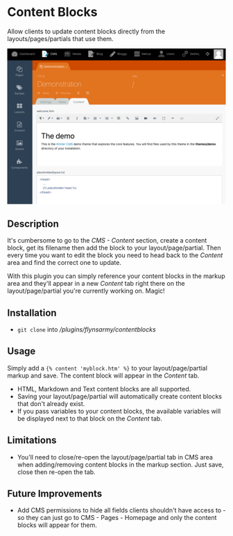 # Content Blocks

Allow clients to update content blocks directly from the layouts/pages/partials that use them.

![](https://github.com/Flynsarmy/wn-contentblocks-plugin/blob/master/assets/images/marketplace/content-tab.png?raw=true)

## Description

It's cumbersome to go to the *CMS - Content* section, create a content block, get its filename then add the block to your layout/page/partial. Then every time you want to edit the block you need to head back to the *Content* area and find the correct one to update. 

With this plugin you can simply reference your content blocks in the markup area and they'll appear in a new *Content* tab right there on the layout/page/partial you're currently working on. Magic!

## Installation

* `git clone` into */plugins/flynsarmy/contentblocks*

## Usage

Simply add a `{% content 'myblock.htm' %}` to your layout/page/partial markup and save. The content block will appear in the *Content* tab.

* HTML, Markdown and Text content blocks are all supported.
* Saving your layout/page/partial will automatically create content blocks that don't already exist.
* If you pass variables to your content blocks, the available variables will be displayed next to that block on the *Content* tab.

## Limitations

* You'll need to close/re-open the layout/page/partial tab in CMS area when adding/removing content blocks in the markup section. Just save, close then re-open the tab.

## Future Improvements

* Add CMS permissions to hide all fields clients shouldn't have access to - so they can just go to CMS - Pages - Homepage and only the content blocks will appear for them.
